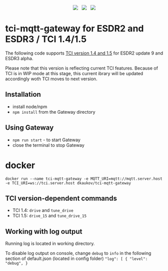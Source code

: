 <p align="center">
<img src="https://img.shields.io/github/last-commit/dkaukov/tci-mqtt-gateway/main?style=for-the-badge" />
&nbsp;
<img src="https://img.shields.io/github/workflow/status/dkaukov/tci-mqtt-gateway/Node.js CI?style=for-the-badge" />
&nbsp;
<img src="https://img.shields.io/github/license/dkaukov/tci-mqtt-gateway.svg?style=for-the-badge" />
</p>

# tci-mqtt-gateway for ESDR2 and ESDR3 / TCI 1.4/1.5

The following code supports [TCI version 1.4 and 1.5](https://github.com/maksimus1210/TCI) for ESDR2 update 9 and ESDR3 alpha. 

Please note that this version is reflecting current TCI features. Because of TCI is in WIP mode at this stage, this current ibrary will be updated accordingly woth TCI moves to next version.
 
## Installation
* install node/npm
* `npm install` from the Gateway directory 

## Using Gateway
* `npm run start` - to start Gateway
*  close the terminal to stop Gateway

# docker
`docker run --name tci-mqtt-gateway -e MQTT_URI=mqtt://mqtt.server.host -e TCI_URI=ws://tci.server.host dkaukov/tci-mqtt-gateway`

## TCI version-dependent commands

* TCI 1.4: `drive` and `tune_drive`
* TCI 1.5: `drive_15` and `tune_drive_15`

## Working with log output
Running log is located in working directory.

To disable log output on console, change `debug` to `info` in the following section of default.json (located in config folder)
`
"log": [
    {
      "level": "debug",
    }
`
